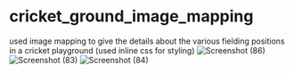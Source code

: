 # cricket_ground_image_mapping
used image mapping to give the details about the various fielding positions in a cricket playground
(used inline css for styling)
![Screenshot (86)](https://user-images.githubusercontent.com/87172809/129253219-e4a37a05-0ed0-4e3a-a584-22c1efc8f614.png)
![Screenshot (83)](https://user-images.githubusercontent.com/87172809/129253501-872857e7-5ea6-46c3-bdc9-2b134c0684b3.png)
![Screenshot (84)](https://user-images.githubusercontent.com/87172809/129253738-80722fb1-6bf2-4c6e-9ad9-f68e61d20f47.png)
